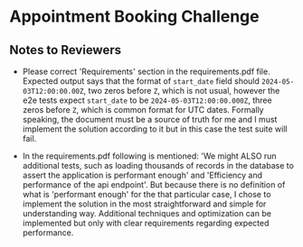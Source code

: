 # Appointment Booking Challenge

## Notes to Reviewers

- Please correct 'Requirements' section in the requirements.pdf file. Expected output says that the format of `start_date`
field should `2024-05-03T12:00:00.00Z`, two zeros before `Z`, which is not usual, however the e2e tests expect `start_date` 
to be `2024-05-03T12:00:00.000Z`, three zeros before `Z`, which is common format for UTC dates. Formally speaking, 
the document must be a source of truth for me and I must implement the solution according to it but in this case the test 
suite will fail.

- In the requirements.pdf following is mentioned: 'We might ALSO run additional tests, such as loading thousands of records 
in the database to assert the application is performant enough' and 'Efficiency and performance of the api endpoint'. 
But because there is no definition of what is 'performant enough' for the that particular case, I chose to implement the 
solution in the most straightforward and simple for understanding way. Additional techniques and optimization can be 
implemented but only with clear requirements regarding expected performance.